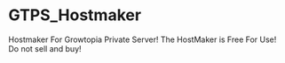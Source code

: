 # GTPS_Hostmaker
Hostmaker For Growtopia Private Server!
The HostMaker is Free For Use! Do not sell and buy!
